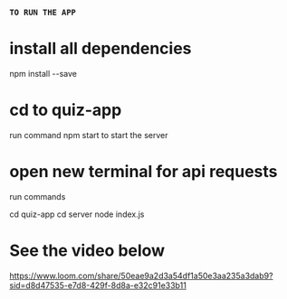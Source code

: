 ### `TO RUN THE APP`

# install all dependencies

npm install --save

# cd to quiz-app

run command npm start to start the server

# open new terminal for api requests

run commands

cd quiz-app
cd server
node index.js

# See the video below

https://www.loom.com/share/50eae9a2d3a54df1a50e3aa235a3dab9?sid=d8d47535-e7d8-429f-8d8a-e32c91e33b11
